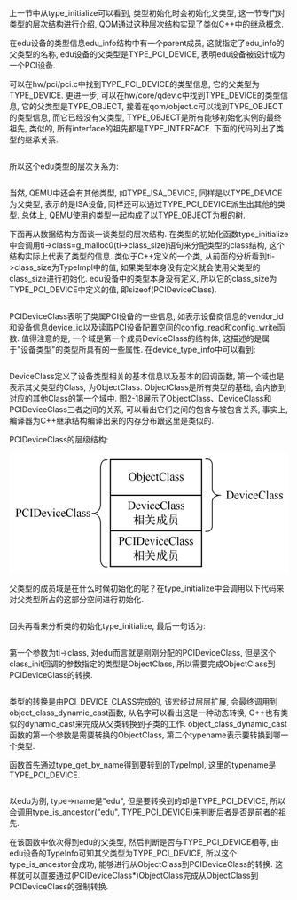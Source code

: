 
上一节中从type_initialize可以看到, 类型初始化时会初始化父类型, 这一节专门对类型的层次结构进行介绍, QOM通过这种层次结构实现了类似C++中的继承概念.

在edu设备的类型信息edu_info结构中有一个parent成员, 这就指定了edu_info的父类型的名称, edu设备的父类型是TYPE_PCI_DEVICE, 表明edu设备被设计成为一个PCI设备.

可以在hw/pci/pci.c中找到TYPE_PCI_DEVICE的类型信息, 它的父类型为TYPE_DEVICE. 更进一步, 可以在hw/core/qdev.c中找到TYPE_DEVICE的类型信息, 它的父类型是TYPE_OBJECT, 接着在qom/object.c可以找到TYPE_OBJECT的类型信息, 而它已经没有父类型, TYPE_OBJECT是所有能够初始化实例的最终祖先, 类似的, 所有interface的祖先都是TYPE_INTERFACE. 下面的代码列出了类型的继承关系.

```cpp

```

所以这个edu类型的层次关系为:

```

```

当然, QEMU中还会有其他类型, 如TYPE_ISA_DEVICE, 同样是以TYPE_DEVICE为父类型, 表示的是ISA设备, 同样还可以通过TYPE_PCI_DEVICE派生出其他的类型. 总体上, QEMU使用的类型一起构成了以TYPE_OBJECT为根的树.

下面再从数据结构方面谈一谈类型的层次结构. 在类型的初始化函数type_initialize中会调用ti->class=g_malloc0(ti->class_size)语句来分配类型的class结构, 这个结构实际上代表了类型的信息. 类似于C++定义的一个类, 从前面的分析看到ti->class_size为TypeImpl中的值, 如果类型本身没有定义就会使用父类型的class_size进行初始化. edu设备中的类型本身没有定义, 所以它的class_size为TYPE_PCI_DEVICE中定义的值, 即sizeof(PCIDeviceClass).

```cpp

```

PCIDeviceClass表明了类属PCI设备的一些信息, 如表示设备商信息的vendor_id和设备信息device_id以及读取PCI设备配置空间的config_read和config_write函数. 值得注意的是, 一个域是第一个成员DeviceClass的结构体, 这描述的是属于"设备类型"的类型所具有的一些属性. 在device_type_info中可以看到:

```cpp

```

DeviceClass定义了设备类型相关的基本信息以及基本的回调函数, 第一个域也是表示其父类型的Class, 为ObjectClass. ObjectClass是所有类型的基础, 会内嵌到对应的其他Class的第一个域中. 图2-18展示了ObjectClass、DeviceClass和PCIDeviceClass三者之间的关系, 可以看出它们之间的包含与被包含关系, 事实上, 编译器为C++继承结构编译出来的内存分布跟这里是类似的.

PCIDeviceClass的层级结构:

![2024-06-23-00-10-17.png](./images/2024-06-23-00-10-17.png)

父类型的成员域是在什么时候初始化的呢？在type_initialize中会调用以下代码来对父类型所占的这部分空间进行初始化.

```cpp

```

回头再看来分析类的初始化type_initialize, 最后一句话为:

```cpp

```

第一个参数为ti->class, 对edu而言就是刚刚分配的PCIDeviceClass, 但是这个class_init回调的参数指定的类型是ObjectClass, 所以需要完成ObjectClass到PCIDeviceClass的转换.

```cpp

```

类型的转换是由PCI_DEVICE_CLASS完成的, 该宏经过层层扩展, 会最终调用到object_class_dynamic_cast函数, 从名字可以看出这是一种动态转换, C++也有类似的dynamic_cast来完成从父类转换到子类的工作. object_class_dynamic_cast函数的第一个参数是需要转换的ObjectClass, 第二个typename表示要转换到哪一个类型.

函数首先通过type_get_by_name得到要转到的TypeImpl, 这里的typename是TYPE_PCI_DEVICE.

```cpp

```

以edu为例, type->name是"edu", 但是要转换到的却是TYPE_PCI_DEVICE, 所以会调用type_is_ancestor("edu", TYPE_PCI_DEVICE)来判断后者是否是前者的祖先.

在该函数中依次得到edu的父类型, 然后判断是否与TYPE_PCI_DEVICE相等, 由edu设备的TypeInfo可知其父类型为TYPE_PCI_DEVICE, 所以这个type_is_ancestor会成功, 能够进行从ObjectClass到PCIDeviceClass的转换. 这样就可以直接通过(PCIDeviceClass*)ObjectClass完成从ObjectClass到PCIDeviceClass的强制转换.

